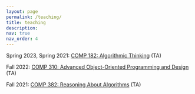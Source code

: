```yaml
---
layout: page
permalink: /teaching/
title: teaching
description:
nav: true
nav_order: 4
---
```

Spring 2023, Spring 2021:
<a href="https://courses.rice.edu/courses/courses/!SWKSCAT.cat?p_action=COURSE&p_term=202120&p_crn=20244">COMP 182: Algorithmic Thinking</a> (TA)

Fall 2022:
<a href="https://courses.rice.edu/courses/courses/!SWKSCAT.cat?p_action=COURSE&p_term=202310&p_crn=14624">COMP 310: Advanced Object-Oriented Programming and Design</a> (TA)

Fall 2021:
<a href="https://courses.rice.edu/courses/courses/!SWKSCAT.cat?p_action=COURSE&p_term=202210&p_crn=11307">COMP 382: Reasoning About Algorithms</a> (TA)
